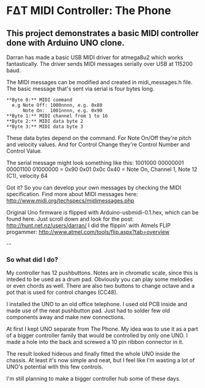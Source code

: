 # FΔT MIDI Controller: The Phone 
This project demonstrates a basic MIDI controller done with
Arduino UNO clone.
--

Darran has made a basic USB MIDI driver for atmega8u2 which works fantastically. 
The driver sends MIDI messages serially over USB at 115200 baud.

The MIDI messages can be modified and created in midi_messages.h file. The basic message that's sent via serial is four bytes long.

```
**Byte 0:** MIDI command
  e.g Note Off: 1000nnnn, e.g. 0x80
      Note On:  1001nnnn, e.g. 0x90
**Byte 1:** MIDI channel from 1 to 16
**Byte 2:** MIDI data byte 2
**Byte 3:** MIDI data byte 3
```

These data bytes depend on the command. For Note On/Off they're pitch and velocity values.
And for Control Change they're Control Number and Control Value.

The serial message might look something like this:
1001000 00000001 00001100 01000000 
= 0x90 0x01 0x0c 0x40
= Note On, Channel 1, Note 12 (C1), velocity 64

Got it? So you can develop your own messages by checking the MIDI specification.
Find more about MIDI messages here: http://www.midi.org/techspecs/midimessages.php

Original Uno firmware is flipped with Arduino-usbmidi-0.1.hex, which can be found here. Just scroll down and look for the post:
http://hunt.net.nz/users/darran/
I did the flippin' with Atmels FLIP progammer:
http://www.atmel.com/tools/flip.aspx?tab=overview

--
### So what did I do?

My controller has 12 pushbuttons. Notes are in chromatic scale, since 
this is inteded to be used as a drum pad. Obviously you can play some melodies
or even chords as well. There are also two buttons to change octave and a pot 
that is used for control changes (CC48).

I installed the UNO to an old office telephone. I used old PCB inside and made use of
the neat pushbutton pad. Just had to solder few old components away and make new connections.

At first I kept UNO separate from The Phone. My idea was to use it as a part of a bigger
controller family that would be controlled by only one UNO. I made a hole into the back 
and screwed a 10 pin ribbon connector in it. 

The result looked hideous and finally fitted the whole UNO inside the chassis. At least it's
now simple and neat, but I feel like I'm wasting a lot of UNO's potential with this few controls. 

I'm still planning to make a bigger controller hub some of these days.
